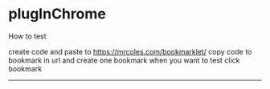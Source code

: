 # plugInChrome

How to test

create code and paste to https://mrcoles.com/bookmarklet/
copy code to bookmark in url and create one bookmark
when you want to test
click bookmark

---
